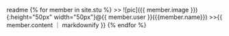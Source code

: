 readme
{% for member in site.stu %}
\>\> ![pic]({{ member.image }}){:height="50px" width="50px"}@{{ member.user }}({{member.name}})
  \>\>{{ member.content ｜ markdownify }} 
{% endfor %}
